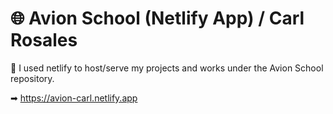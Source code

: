 # 🌐 Avion School (Netlify App) / Carl Rosales

🚀 I used netlify to host/serve my projects and works under the Avion School repository.

➡ https://avion-carl.netlify.app